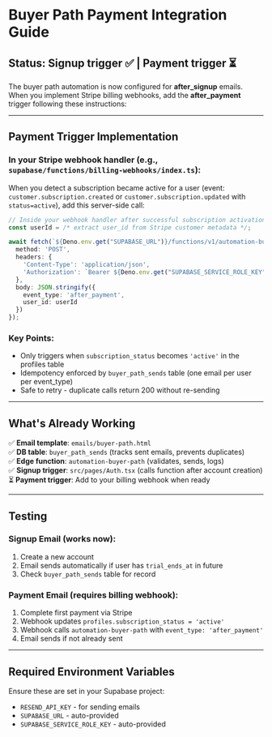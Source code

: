 # Buyer Path Payment Integration Guide

## Status: Signup trigger ✅ | Payment trigger ⏳

The buyer path automation is now configured for **after_signup** emails. When you implement Stripe billing webhooks, add the **after_payment** trigger following these instructions:

---

## Payment Trigger Implementation

### In your Stripe webhook handler (e.g., `supabase/functions/billing-webhooks/index.ts`):

When you detect a subscription became active for a user (event: `customer.subscription.created` or `customer.subscription.updated` with `status=active`), add this server-side call:

```typescript
// Inside your webhook handler after successful subscription activation
const userId = /* extract user_id from Stripe customer metadata */;

await fetch(`${Deno.env.get("SUPABASE_URL")}/functions/v1/automation-buyer-path`, {
  method: 'POST',
  headers: { 
    'Content-Type': 'application/json', 
    'Authorization': `Bearer ${Deno.env.get("SUPABASE_SERVICE_ROLE_KEY")}` 
  },
  body: JSON.stringify({ 
    event_type: 'after_payment', 
    user_id: userId 
  })
});
```

### Key Points:
- Only triggers when `subscription_status` becomes `'active'` in the profiles table
- Idempotency enforced by `buyer_path_sends` table (one email per user per event_type)
- Safe to retry - duplicate calls return 200 without re-sending

---

## What's Already Working

✅ **Email template**: `emails/buyer-path.html`  
✅ **DB table**: `buyer_path_sends` (tracks sent emails, prevents duplicates)  
✅ **Edge function**: `automation-buyer-path` (validates, sends, logs)  
✅ **Signup trigger**: `src/pages/Auth.tsx` (calls function after account creation)  
⏳ **Payment trigger**: Add to your billing webhook when ready

---

## Testing

### Signup Email (works now):
1. Create a new account
2. Email sends automatically if user has `trial_ends_at` in future
3. Check `buyer_path_sends` table for record

### Payment Email (requires billing webhook):
1. Complete first payment via Stripe
2. Webhook updates `profiles.subscription_status = 'active'`
3. Webhook calls `automation-buyer-path` with `event_type: 'after_payment'`
4. Email sends if not already sent

---

## Required Environment Variables

Ensure these are set in your Supabase project:
- `RESEND_API_KEY` - for sending emails
- `SUPABASE_URL` - auto-provided
- `SUPABASE_SERVICE_ROLE_KEY` - auto-provided
